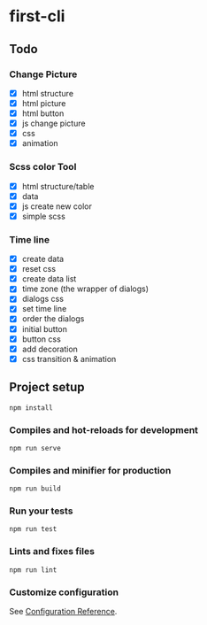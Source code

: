 # first-cli

## Todo

### Change Picture
- [x] html structure
- [x] html picture
- [x] html button
- [x] js change picture
- [x] css
- [x] animation

### Scss color Tool
- [x] html structure/table
- [x] data
- [x] js create new color
- [x] simple scss

### Time line
- [x] create data
- [x] reset css
- [x] create data list
- [x] time zone (the wrapper of dialogs)
- [x] dialogs css
- [x] set time line
- [x] order the dialogs
- [x] initial button
- [x] button css
- [x] add decoration
- [x] css transition & animation
  
## Project setup
```
npm install
```

### Compiles and hot-reloads for development
```
npm run serve
```

### Compiles and minifier for production
```
npm run build
```

### Run your tests
```
npm run test
```

### Lints and fixes files
```
npm run lint
```

### Customize configuration
See [Configuration Reference](https://cli.vuejs.org/config/).
